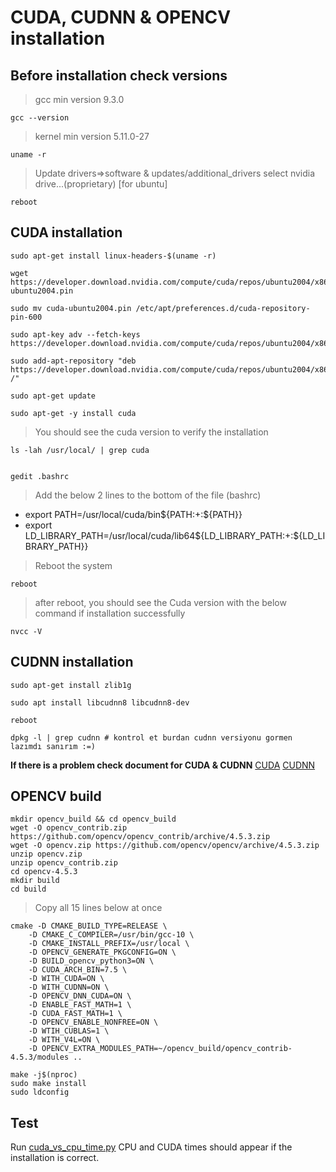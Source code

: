 
# CUDA, CUDNN & OPENCV installation
## Before installation check versions

> gcc min version 9.3.0

    gcc --version

>kernel min version 5.11.0-27

	uname -r

> Update drivers=>software & updates/additional_drivers select nvidia drive...(proprietary)   [for ubuntu]

	reboot

## CUDA installation

	sudo apt-get install linux-headers-$(uname -r)

	wget https://developer.download.nvidia.com/compute/cuda/repos/ubuntu2004/x86_64/cuda-ubuntu2004.pin

	sudo mv cuda-ubuntu2004.pin /etc/apt/preferences.d/cuda-repository-pin-600

	sudo apt-key adv --fetch-keys https://developer.download.nvidia.com/compute/cuda/repos/ubuntu2004/x86_64/7fa2af80.pub

	sudo add-apt-repository "deb https://developer.download.nvidia.com/compute/cuda/repos/ubuntu2004/x86_64/ /"

	sudo apt-get update

	sudo apt-get -y install cuda

>You should see the cuda version to verify the installation

	ls -lah /usr/local/ | grep cuda


	gedit .bashrc
>Add the below 2 lines to the bottom of the file (bashrc)
- export PATH=/usr/local/cuda/bin${PATH:+:${PATH}}
- export LD_LIBRARY_PATH=/usr/local/cuda/lib64${LD_LIBRARY_PATH:+:${LD_LIBRARY_PATH}}

>Reboot the system
	
	reboot

>after reboot, you should see the Cuda version with the below command if installation successfully

	nvcc -V


## CUDNN installation

	sudo apt-get install zlib1g

	sudo apt install libcudnn8 libcudnn8-dev

	reboot

	dpkg -l | grep cudnn # kontrol et burdan cudnn versiyonu gormen lazımdı sanırım :=)

**If there is a problem check document for CUDA & CUDNN**
[CUDA](https://docs.nvidia.com/cuda/cuda-installation-guide-linux/index.html#pre-installation-actions)
[CUDNN](https://docs.nvidia.com/deeplearning/cudnn/install-guide/index.html#verify)

## OPENCV build

	mkdir opencv_build && cd opencv_build
	wget -O opencv_contrib.zip https://github.com/opencv/opencv_contrib/archive/4.5.3.zip
	wget -O opencv.zip https://github.com/opencv/opencv/archive/4.5.3.zip
	unzip opencv.zip
	unzip opencv_contrib.zip
	cd opencv-4.5.3
	mkdir build
	cd build

> Copy all 15 lines below at once
	
	cmake -D CMAKE_BUILD_TYPE=RELEASE \
		-D CMAKE_C_COMPILER=/usr/bin/gcc-10 \
		-D CMAKE_INSTALL_PREFIX=/usr/local \
		-D OPENCV_GENERATE_PKGCONFIG=ON \
		-D BUILD_opencv_python3=ON \
		-D CUDA_ARCH_BIN=7.5 \
		-D WITH_CUDA=ON \
		-D WITH_CUDNN=ON \
		-D OPENCV_DNN_CUDA=ON \
		-D ENABLE_FAST_MATH=1 \
		-D CUDA_FAST_MATH=1 \
		-D OPENCV_ENABLE_NONFREE=ON \
		-D WTIH_CUBLAS=1 \
		-D WITH_V4L=ON \
		-D OPENCV_EXTRA_MODULES_PATH=~/opencv_build/opencv_contrib-4.5.3/modules ..
	
	make -j$(nproc)
	sudo make install
	sudo ldconfig




## Test

Run [cuda_vs_cpu_time.py](https://github.com/ocpalo/raptor/blob/main/imageProcessing/cuda_vs_cpu_time.py)  CPU and CUDA times should appear if the installation is correct.

